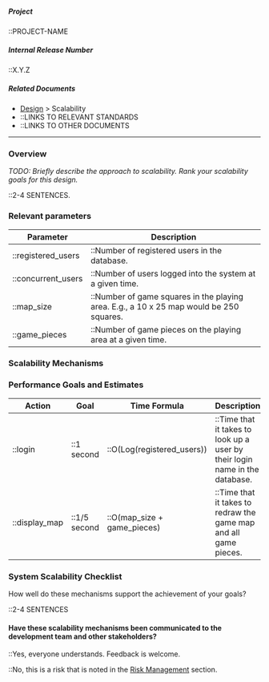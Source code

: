 <!-- markdownlint-disable-next-line first-line-h1 -->

##### Project

::PROJECT-NAME

##### Internal Release Number

::X.Y.Z

##### Related Documents

- [Design](Design) > Scalability
- ::LINKS TO RELEVANT STANDARDS
- ::LINKS TO OTHER DOCUMENTS

---

### Overview

_TODO: Briefly describe the approach to scalability. Rank your
scalability goals for this design._

::2-4 SENTENCES.

### Relevant parameters

| Parameter          | Description                                                                             |
| ------------------ | --------------------------------------------------------------------------------------- |
| ::registered_users | ::Number of registered users in the database.                                           |
| ::concurrent_users | ::Number of users logged into the system at a given time.                               |
| ::map_size         | ::Number of game squares in the playing area. E.g., a 10 x 25 map would be 250 squares. |
| ::game_pieces      | ::Number of game pieces on the playing area at a given time.                            |

### Scalability Mechanisms

### Performance Goals and Estimates

| Action        | Goal         | Time Formula                | Description                                                                 |
| ------------- | ------------ | --------------------------- | --------------------------------------------------------------------------- |
| ::login       | ::1 second   | ::O(Log(registered_users))  | ::Time that it takes to look up a user by their login name in the database. |
| ::display_map | ::1/5 second | ::O(map_size + game_pieces) | ::Time that it takes to redraw the game map and all game pieces.            |

### System Scalability Checklist

How well do these mechanisms support the achievement of your goals?

::2-4 SENTENCES

#### Have these scalability mechanisms been communicated to the development team and other stakeholders?

::Yes, everyone understands. Feedback is welcome.

::No, this is a risk that is noted in the
[Risk Management](Project-Plan#Risk-Management) section.
